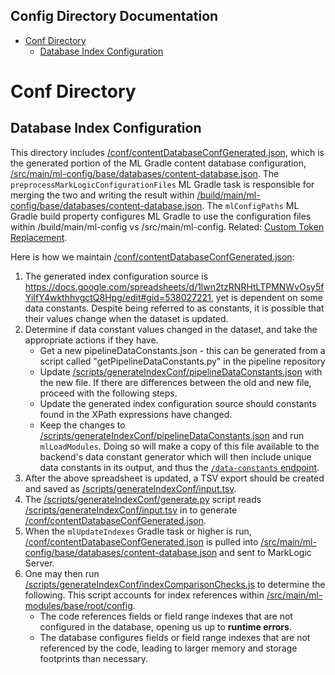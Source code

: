 ## **Config Directory Documentation**

- [Conf Directory](#conf-directory)
  - [Database Index Configuration](#database-index-configuration)
# Conf Directory

## Database Index Configuration

This directory includes [/conf/contentDatabaseConfGenerated.json](/conf/contentDatabaseConfGenerated.json), which is the generated portion of the ML Gradle content database configuration, [/src/main/ml-config/base/databases/content-database.json](/src/main/ml-config/base/databases/content-database.json).  The `preprocessMarkLogicConfigurationFiles` ML Gradle task is responsible for  merging the two and writing the result within [/build/main/ml-config/base/databases/content-database.json](/build/main/ml-config/base/databases/content-database.json).  The `mlConfigPaths` ML Gradle build property configures ML Gradle to use the configuration files within /build/main/ml-config vs /src/main/ml-config.  Related: [Custom Token Replacement](/docs/lux-backend-deployment.md#custom-token-replacement).

Here is how we maintain [/conf/contentDatabaseConfGenerated.json](/conf/contentDatabaseConfGenerated.json):

1. The generated index configuration source is https://docs.google.com/spreadsheets/d/1lwn2tzRNRHtLTPMNWvOsy5fYiIfY4wkthhvgctQ8Hpg/edit#gid=538027221, yet is dependent on some data constants.  Despite being referred to as constants, it is possible that their values change when the dataset is updated.
2. Determine if data constant values changed in the dataset, and take the appropriate actions if they have.
    * Get a new pipelineDataConstants.json - this can be generated from a script called "getPipelineDataConstants.py" in the pipeline repository
    * Update [/scripts/generateIndexConf/pipelineDataConstants.json](/scripts/generateIndexConf/pipelineDataConstants.json) with the new file. If there are differences between the old and new file, proceed with the following steps.
    * Update the generated index configuration source should constants found in the XPath expressions have changed.
    * Keep the changes to [/scripts/generateIndexConf/pipelineDataConstants.json](/scripts/generateIndexConf/pipelineDataConstants.json) and run `mlLoadModules`.  Doing so will make a copy of this file available to the backend's data constant generator which will then include unique data constants in its output, and thus the [`/data-constants` endpoint](/docs/lux-backend-api-usage.md#data-constants).
3. After the above spreadsheet is updated, a TSV export should be created and saved as [/scripts/generateIndexConf/input.tsv](/scripts/generateIndexConf/input.tsv).
4. The [/scripts/generateIndexConf/generate.py](/scripts/generateIndexConf/generate.py) script reads [/scripts/generateIndexConf/input.tsv](/scripts/generateIndexConf/input.tsv) in to generate [/conf/contentDatabaseConfGenerated.json](/conf/contentDatabaseConfGenerated.json).
5. When the `mlUpdateIndexes` Gradle task or higher is run, [/conf/contentDatabaseConfGenerated.json](/conf/contentDatabaseConfGenerated.json) is pulled into [/src/main/ml-config/base/databases/content-database.json](/src/main/ml-config/base/databases/content-database.json) and sent to MarkLogic Server.
6. One may then run [/scripts/generateIndexConf/indexComparisonChecks.js](/scripts/generateIndexConf/indexComparisonChecks.js) to determine the following.  This script accounts for index references within [/src/main/ml-modules/base/root/config](/src/main/ml-modules/base/root/config).
    * The code references fields or field range indexes that are not configured in the database, opening us up to **runtime errors**.
    * The database configures fields or field range indexes that are not referenced by the code, leading to larger memory and storage footprints than necessary.
